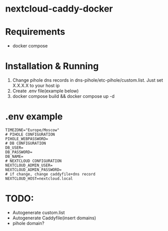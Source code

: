 # nextcloud-caddy-docker

# Requirements

- docker compose

# Installation & Running

1. Change pihole dns records in dns-pihole/etc-pihole/custom.list. Just set X.X.X.X to your host ip
2. Create .env file(example below)
3. docker compose build && docker compose up -d

# .env example

```
TIMEZONE="Europe/Moscow"
# PIHOLE CONFIGURATION
PIHOLE_WEBPASSWORD=
# DB CONFIGURATION
DB_USER=
DB_PASSWORD=
DB_NAME=
# NEXTCLOUD CONFIGURATION
NEXTCLOUD_ADMIN_USER=
NEXTCLOUD_ADMIN_PASSWORD=
# if change, change caddyfile+dns record
NEXTCLOUD_HOST=nextcloud.local
```

# TODO:

- Autogenerate custom.list
- Autogenerate Caddyfile(insert domains)
- pihole domain?
